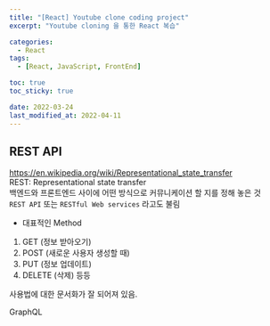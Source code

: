 ```yaml
---
title: "[React] Youtube clone coding project"
excerpt: "Youtube cloning 을 통한 React 복습"

categories:
  - React
tags:
  - [React, JavaScript, FrontEnd]

toc: true
toc_sticky: true

date: 2022-03-24
last_modified_at: 2022-04-11
---
```


## REST API

https://en.wikipedia.org/wiki/Representational_state_transfer  
REST: Representational state transfer  
백엔드와 프론트엔드 사이에 어떤 방식으로 커뮤니케이션 할 지를 정해 놓은 것  
`REST API` 또는 `RESTful Web services` 라고도 불림

- 대표적인 Method

1. GET (정보 받아오기)
2. POST (새로운 사용자 생성할 때)
3. PUT (정보 업데이트)
4. DELETE (삭제) 등등

사용법에 대한 문서화가 잘 되어져 있음.

GraphQL
